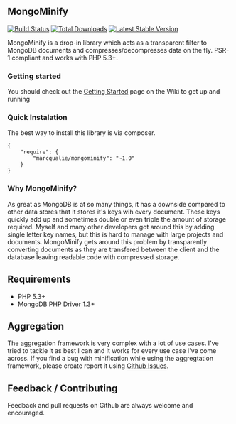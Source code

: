 ## MongoMinify

[![Build Status](https://travis-ci.org/marcqualie/mongominify.png?branch=master)](https://travis-ci.org/marcqualie/mongominify)
[![Total Downloads](https://poser.pugx.org/marcqualie/mongominify/d/total.png)](https://packagist.org/packages/marcqualie/mongominify)
[![Latest Stable Version](https://poser.pugx.org/marcqualie/mongominify/version.png)](https://packagist.org/packages/marcqualie/mongominify)

MongoMinify is a drop-in library which acts as a transparent filter to MongoDB documents and compresses/decompresses data on the fly.
PSR-1 compliant and works with PHP 5.3+.


### Getting started

You should check out the [Getting Started](https://github.com/marcqualie/mongominify/wiki/Getting-Started) page on the Wiki to get up and running


### Quick Instalation

The best way to install this library is via composer.

    {
        "require": {
            "marcqualie/mongominify": "~1.0"
        }
    }


### Why MongoMinify?

As great as MongoDB is at so many things, it has a downside compared to other data stores that it stores it's keys wih every document.
These keys quickly add up and sometimes double or even triple the amount of storage required.
Myself and many other developers got around this by adding single letter key names, but this is hard to manage with large projects and documents.
MongoMinify gets around this problem by transparently converting documents as they are transfered between the client and the database leaving readable code with compressed storage.


## Requirements

- PHP 5.3+
- MongoDB PHP Driver 1.3+


## Aggregation

The aggregation framework is very complex with a lot of use cases. I've tried to tackle it as best I can and it works for every use case I've come across. If you find a bug with minification while using the aggregtation framework, please create report it using [Github Issues](http://github.com/marcqualie/mongominify/issues).


## Feedback / Contributing

Feedback and pull requests on Github are always welcome and encouraged.

